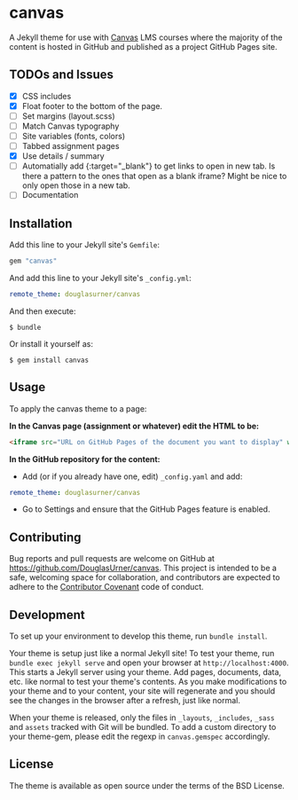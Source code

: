 # canvas

A Jekyll theme for use with [Canvas](https://canvas.instructure.com) LMS courses where the majority of the content is hosted in GitHub and published as a project GitHub Pages site.

## TODOs and Issues

- [X] CSS includes
- [X] Float footer to the bottom of the page.
- [ ] Set margins (layout.scss)
- [ ] Match Canvas typography
- [ ] Site variables (fonts, colors)
- [ ] Tabbed assignment pages
- [X] Use details / summary
- [ ] Automatially add {:target="_blank"} to get links to open in new tab. Is there a pattern to the ones that open as a blank iframe? Might be nice to only open those in a new tab.
- [ ] Documentation

## Installation

Add this line to your Jekyll site's `Gemfile`:

```ruby
gem "canvas"
```

And add this line to your Jekyll site's `_config.yml`:

```yaml
remote_theme: douglasurner/canvas
```

And then execute:

    $ bundle

Or install it yourself as:

    $ gem install canvas

## Usage

To apply the canvas theme to a page:

**In the Canvas page (assignment or whatever) edit the HTML to be:**

```html
<iframe src="URL on GitHub Pages of the document you want to display" width="100%" height="666px"></iframe>
```

**In the GitHub repository for the content:**

* Add (or if you already have one, edit) `_config.yaml` and add:

```yaml
remote_theme: douglasurner/canvas
```

* Go to Settings and ensure that the GitHub Pages feature is enabled.

## Contributing

Bug reports and pull requests are welcome on GitHub at https://github.com/DouglasUrner/canvas. This project is intended to be a safe, welcoming space for collaboration, and contributors are expected to adhere to the [Contributor Covenant](http://contributor-covenant.org) code of conduct.

## Development

To set up your environment to develop this theme, run `bundle install`.

Your theme is setup just like a normal Jekyll site! To test your theme, run `bundle exec jekyll serve` and open your browser at `http://localhost:4000`. This starts a Jekyll server using your theme. Add pages, documents, data, etc. like normal to test your theme's contents. As you make modifications to your theme and to your content, your site will regenerate and you should see the changes in the browser after a refresh, just like normal.

When your theme is released, only the files in `_layouts`, `_includes`, `_sass` and `assets` tracked with Git will be bundled.
To add a custom directory to your theme-gem, please edit the regexp in `canvas.gemspec` accordingly.

## License

The theme is available as open source under the terms of the BSD License.
